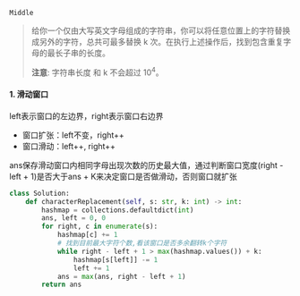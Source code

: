 `Middle`

> 给你一个仅由大写英文字母组成的字符串，你可以将任意位置上的字符替换成另外的字符，总共可最多替换 k 次。在执行上述操作后，找到包含重复字母的最长子串的长度。
>
> **注意**:
> 字符串长度 和 k 不会超过 $10^4$。

#### 1. 滑动窗口

left表示窗口的左边界，right表示窗口右边界

- 窗口扩张：left不变，right++
- 窗口滑动：left++,  right++

ans保存滑动窗口内相同字母出现次数的历史最大值，通过判断窗口宽度(right - left + 1)是否大于ans + K来决定窗口是否做滑动，否则窗口就扩张

```python
class Solution:
    def characterReplacement(self, s: str, k: int) -> int:
        hashmap = collections.defaultdict(int)
        ans, left = 0, 0
        for right, c in enumerate(s):
            hashmap[c] += 1
            # 找到目前最大字符个数,看该窗口是否多余翻转k个字符
            while right - left + 1 > max(hashmap.values()) + k:
                hashmap[s[left]] -= 1
                left += 1
            ans = max(ans, right - left + 1)
        return ans
```

